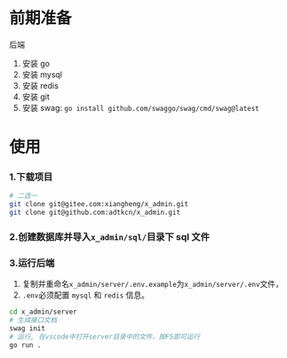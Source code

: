 # 前期准备

后端
1. 安装 go
2. 安装 mysql
3. 安装 redis
4. 安装 git
5. 安装 swag: `go install github.com/swaggo/swag/cmd/swag@latest`


# 使用

### 1.下载项目

```bash
# 二选一
git clone git@gitee.com:xiangheng/x_admin.git
git clone git@github.com:adtkcn/x_admin.git
```

### 2.创建数据库并导入`x_admin/sql/`目录下 sql 文件

### 3.运行后端
1. 复制并重命名`x_admin/server/.env.example`为`x_admin/server/.env`文件，
2. `.env`必须配置 `mysql` 和 `redis` 信息。
```bash
cd x_admin/server
# 生成接口文档
swag init
# 运行, 在vscode中打开server目录中的文件，按F5即可运行
go run .

```
